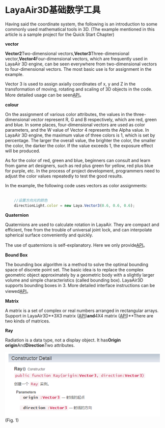 # LayaAir3D基础数学工具	

Having said the coordinate system, the following is an introduction to some commonly used mathematical tools in 3D. (The example mentioned in this article is a sample project for the Quick Start Chapter)

**vector**

​**Vector2**Two-dimensional vectors,**Vector3**Three-dimensional vector,**Vector4**Four-dimensional vectors, which are frequently used in LayaAir 3D engine, can be seen everywhere from two-dimensional vectors to four-dimensional vectors. The most basic use is for assignment in the example.

Vector 3 is used to assign axially coordinates of x, y and Z in the transformation of moving, rotating and scaling of 3D objects in the code. More detailed usage can be seen[API](https://layaair2.ldc2.layabox.com/api2/Chinese/index.html?category=Core&class=laya.d3.math.Vector3)。

**colour**

On the assignment of various color attributes, the values in the three-dimensional vector represent R, G and B respectively, which are red, green and blue. In some places, four-dimensional vectors are used as color parameters, and the W value of Vector 4 represents the Alpha value. In LayaAir 3D engine, the maximum value of three colors is 1, which is set by percentage. The larger the overall value, the brighter the color, the smaller the color, the darker the color. If the value exceeds 1, the exposure effect will be produced.

As for the color of red, green and blue, beginners can consult and learn from game art designers, such as red plus green for yellow, red plus blue for purple, etc. In the process of project development, programmers need to adjust the color values repeatedly to test the good results.

In the example, the following code uses vectors as color assignments:


```typescript

	//设置方向光的颜色
	directionLight.color = new Laya.Vector3(0.6, 0.6, 0.6);
```


**Quaternion**

Quaternions are used to calculate rotation in LayaAir. They are compact and efficient, free from the trouble of universal joint lock, and can interpolate spherical surface conveniently and quickly.

The use of quaternions is self-explanatory. Here we only provide[API](https://layaair2.ldc2.layabox.com/api2/Chinese/index.html?category=Core&class=laya.d3.math.Quaternion)。

**Bound Box**

The bounding box algorithm is a method to solve the optimal bounding space of discrete point set. The basic idea is to replace the complex geometric object approximately by a geometric body with a slightly larger volume and simple characteristics (called bounding box). LayaAir3D supports bounding boxes in 3. More detailed interface instructions can be viewed[API](https://layaair2.ldc2.layabox.com/api2/Chinese/index.html?category=Core&class=laya.d3.math.BoundBox)。

**Matrix**

A matrix is a set of complex or real numbers arranged in rectangular arrays. Support in LayaAir3D**3X3 matrix ([API](https://layaair2.ldc2.layabox.com/api2/Chinese/index.html?category=Core&class=laya.d3.math.Matrix3x3))**and**4X4 matrix ([API](https://layaair2.ldc2.layabox.com/api2/Chinese/index.html?category=Core&class=laya.d3.math.Matrix4x4))**There are two kinds of matrices.

**Ray**

Radiation is a data type, not a display object. It has**Origin origin**And**Direction**Two attributes.

![图](img/1.png)<br> (Fig. 1)
